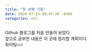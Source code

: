 ```yaml
---
title: "첫 번째 기록"
date: 2020-07-15 09:47:28 -0400
categories: etc
---
```


Github 블로그를 처음 만들어 보았다.  
앞으로 공부한 내용은 이 곳에 정리할 계획이다.   
화이팅🔥🔥

